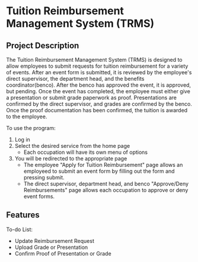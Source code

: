 # Tuition Reimbursement Management System (TRMS)

## Project Description
The Tuition Reimbursement Management System (TRMS) is designed to allow employees to submit requests for tuition reimbursement for a variety of events. After an event form is submitted, it is reviewed by the employee's direct supervisor, the department head, and the benefits coordinator(benco). After the benco has approved the event, it is approved, but pending. Once the event has completed, the employee must either give a presentation or submit grade paperwork as proof. Presentations are confirmed by the direct supervisor, and grades are confirmed by the benco. Once the proof documentation has been confirmed, the tuition is awarded to the employee.

To use the program:
1. Log in
2. Select the desired service from the home page
	- Each occupation will have its own menu of options
3. You will be redirected to the appropriate page
	- The employee "Apply for Tuition Reimbursement" page allows an employeed to submit an event form by filling out the form and pressing submit.
	- The direct supervisor, department head, and benco "Approve/Deny Reimbursements" page allows each occupation to approve or deny event forms.

## Features



To-do List:
- Update Reimbursement Request
- Upload Grade or Presentation
- Confirm Proof of Presentation or Grade
